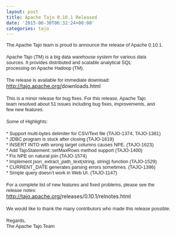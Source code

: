 ```yaml
---
layout: post
title: Apache Tajo 0.10.1 Released
date: '2015-06-30T06:32:24+00:00'
categories: tajo
---
```

<span style="color: #222222; font-family: arial, sans-serif; font-size: 12.8000001907349px;">The Apache Tajo team is proud to announce the release of Apache 0.10.1.</span><br style="color: #222222; font-family: arial, sans-serif; font-size: 12.8000001907349px;" /><br style="color: #222222; font-family: arial, sans-serif; font-size: 12.8000001907349px;" /><span style="color: #222222; font-family: arial, sans-serif; font-size: 12.8000001907349px;">Apache Tajo (TM) is a big data warehouse system for various data</span><br style="color: #222222; font-family: arial, sans-serif; font-size: 12.8000001907349px;" /><span style="color: #222222; font-family: arial, sans-serif; font-size: 12.8000001907349px;">sources. It provides distributed and scalable analytical SQL</span><br style="color: #222222; font-family: arial, sans-serif; font-size: 12.8000001907349px;" /><span style="color: #222222; font-family: arial, sans-serif; font-size: 12.8000001907349px;">processing on Apache Hadoop (TM).</span><br style="color: #222222; font-family: arial, sans-serif; font-size: 12.8000001907349px;" /><br style="color: #222222; font-family: arial, sans-serif; font-size: 12.8000001907349px;" /><span style="color: #222222; font-family: arial, sans-serif; font-size: 12.8000001907349px;">The release is available for immediate download:</span><br style="color: #222222; font-family: arial, sans-serif; font-size: 12.8000001907349px;" /><a href="http://tajo.apache.org/downloads.html" rel="noreferrer" target="_blank" style="color: #1155cc; font-family: arial, sans-serif; font-size: 12.8000001907349px;">http://tajo.apache.org/<wbr />downloads.html</a><br style="color: #222222; font-family: arial, sans-serif; font-size: 12.8000001907349px;" /><br style="color: #222222; font-family: arial, sans-serif; font-size: 12.8000001907349px;" /><span style="color: #222222; font-family: arial, sans-serif; font-size: 12.8000001907349px;">This is a minor release for bug fixes. For this release, Apache Tajo</span><br style="color: #222222; font-family: arial, sans-serif; font-size: 12.8000001907349px;" /><span style="color: #222222; font-family: arial, sans-serif; font-size: 12.8000001907349px;">team resolved about 51 issues including bug fixes, improvements, and</span><br style="color: #222222; font-family: arial, sans-serif; font-size: 12.8000001907349px;" /><span style="color: #222222; font-family: arial, sans-serif; font-size: 12.8000001907349px;">few new features.</span><br style="color: #222222; font-family: arial, sans-serif; font-size: 12.8000001907349px;" /><br style="color: #222222; font-family: arial, sans-serif; font-size: 12.8000001907349px;" /><span style="color: #222222; font-family: arial, sans-serif; font-size: 12.8000001907349px;">Some of Highlights:</span><br style="color: #222222; font-family: arial, sans-serif; font-size: 12.8000001907349px;" /><br style="color: #222222; font-family: arial, sans-serif; font-size: 12.8000001907349px;" /><span style="color: #222222; font-family: arial, sans-serif; font-size: 12.8000001907349px;">* Support multi-bytes delimiter for CSV/Text file (TAJO-1374, TAJO-1381)</span><br style="color: #222222; font-family: arial, sans-serif; font-size: 12.8000001907349px;" /><span style="color: #222222; font-family: arial, sans-serif; font-size: 12.8000001907349px;">* JDBC program is stuck after closing (TAJO-1619)</span><br style="color: #222222; font-family: arial, sans-serif; font-size: 12.8000001907349px;" /><span style="color: #222222; font-family: arial, sans-serif; font-size: 12.8000001907349px;">* INSERT INTO with wrong target columns causes NPE. (TAJO-1623)</span><br style="color: #222222; font-family: arial, sans-serif; font-size: 12.8000001907349px;" /><span style="color: #222222; font-family: arial, sans-serif; font-size: 12.8000001907349px;">* Add TajoStatement::setMaxRows method support (TAJO-1400)</span><br style="color: #222222; font-family: arial, sans-serif; font-size: 12.8000001907349px;" /><span style="color: #222222; font-family: arial, sans-serif; font-size: 12.8000001907349px;">* Fix NPE on natural join (TAJO-1574)</span><br style="color: #222222; font-family: arial, sans-serif; font-size: 12.8000001907349px;" /><span style="color: #222222; font-family: arial, sans-serif; font-size: 12.8000001907349px;">* Implement json_extract_path_text(string, string) function (TAJO-1529)</span><br style="color: #222222; font-family: arial, sans-serif; font-size: 12.8000001907349px;" /><span style="color: #222222; font-family: arial, sans-serif; font-size: 12.8000001907349px;">* CURRENT_DATE generates parsing errors sometimes. (TAJO-1386)</span><br style="color: #222222; font-family: arial, sans-serif; font-size: 12.8000001907349px;" /><span style="color: #222222; font-family: arial, sans-serif; font-size: 12.8000001907349px;">* Simple query doesn’t work in Web UI. (TAJO-1147)</span><br style="color: #222222; font-family: arial, sans-serif; font-size: 12.8000001907349px;" /><br style="color: #222222; font-family: arial, sans-serif; font-size: 12.8000001907349px;" /><span style="color: #222222; font-family: arial, sans-serif; font-size: 12.8000001907349px;">For a complete list of new features and fixed problems, please see the</span><br style="color: #222222; font-family: arial, sans-serif; font-size: 12.8000001907349px;" /><span style="color: #222222; font-family: arial, sans-serif; font-size: 12.8000001907349px;">release notes:</span><br style="color: #222222; font-family: arial, sans-serif; font-size: 12.8000001907349px;" /><a href="http://tajo.apache.org/releases/0.10.1/relnotes.html" rel="noreferrer" target="_blank" style="color: #1155cc; font-family: arial, sans-serif; font-size: 12.8000001907349px;">http://tajo.apache.org/<wbr />releases/0.10.1/relnotes.html</a><br style="color: #222222; font-family: arial, sans-serif; font-size: 12.8000001907349px;" /><br style="color: #222222; font-family: arial, sans-serif; font-size: 12.8000001907349px;" /><span style="color: #222222; font-family: arial, sans-serif; font-size: 12.8000001907349px;">We would like to thank the many contributors who made this release possible.</span><br style="color: #222222; font-family: arial, sans-serif; font-size: 12.8000001907349px;" /><br style="color: #222222; font-family: arial, sans-serif; font-size: 12.8000001907349px;" /><span style="color: #222222; font-family: arial, sans-serif; font-size: 12.8000001907349px;">Regards,</span><br style="color: #222222; font-family: arial, sans-serif; font-size: 12.8000001907349px;" /><span style="color: #222222; font-family: arial, sans-serif; font-size: 12.8000001907349px;">The Apache Tajo Team</span>
